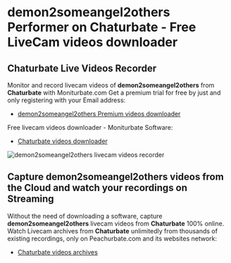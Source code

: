 # demon2someangel2others Performer on Chaturbate - Free LiveCam videos downloader

## Chaturbate Live Videos Recorder

Monitor and record livecam videos of **demon2someangel2others** from **Chaturbate** with Moniturbate.com
Get a premium trial for free by just and only registering with your Email address:
* [demon2someangel2others Premium videos downloader](https://moniturbate.com/request-demo-licence-key.html)

Free livecam videos downloader - Moniturbate Software:
* [Chaturbate videos downloader](https://moniturbate.com/moniturbate-download-software.html)

![demon2someangel2others livecam videos recorder](https://peachurnet.com/templates/moniturbate-software.png)


## Capture demon2someangel2others videos from the Cloud and watch your recordings on Streaming

Without the need of downloading a software, capture **demon2someangel2others** livecam videos from **Chaturbate** 100% online.
Watch Livecam archives from **Chaturbate** unlimitedly from thousands of existing recordings, only on Peachurbate.com and its websites network:
* [Chaturbate videos archives](https://peachurnet.com/)